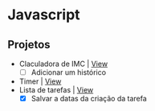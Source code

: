# Javascript

## Projetos 

- Claculadora de IMC | [View](https://simpleimc.netlify.app/)
  - [ ] Adicionar um histórico
- Timer | [View](https://simpletimer.netlify.app/)
- Lista de tarefas | [View](https://simpletasks.netlify.app/)
  - [x] Salvar a datas da criação da tarefa
